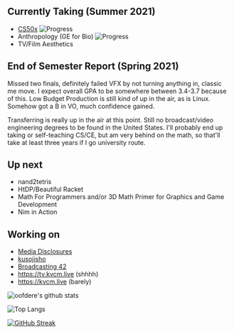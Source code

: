 ## Currently Taking (Summer 2021)
 - [CS50x](https://cs50.harvard.edu/x) ![Progress](https://progress-bar.dev/25/)
 - Anthropology (GE for Bio) ![Progress](https://progress-bar.dev/20/)
 - TV/Film Aesthetics

## End of Semester Report (Spring 2021)
Missed two finals, definitely failed VFX by not turning anything in, classic me move. I expect overall GPA to be somewhere between 3.4-3.7 because of this. Low Budget Production is still kind of up in the air, as is Linux. Somehow got a B in VO, much confidence gained.

Transferring is really up in the air at this point. Still no broadcast/video engineering degrees to be found in the United States. I'll probably end up taking or self-teaching CS/CE, but am very behind on the math, so that'll take at least three years if I go university route.

## Up next
 - nand2tetris
 - HtDP/Beautiful Racket
 - Math For Programmers and/or 3D Math Primer for Graphics and Game Development
 - Nim in Action

## Working on
 - [Media Disclosures](https://disclosures.media)
 - [kusojisho](https://kusojisho.moe)
 - [Broadcasting 42](https://b42.academy)
 - https://tv.kvcm.live (shhhh)
 - https://kvcm.live (barely)

![oofdere's github stats](https://github-readme-stats.vercel.app/api?username=oofdere&count_private=true&show_icons=true)

![Top Langs](https://github-readme-stats.vercel.app/api/top-langs/?username=oofdere&layout=compact&hide=html)

[![GitHub Streak](https://github-readme-streak-stats.herokuapp.com?user=oofdere)](https://git.io/streak-stats)
